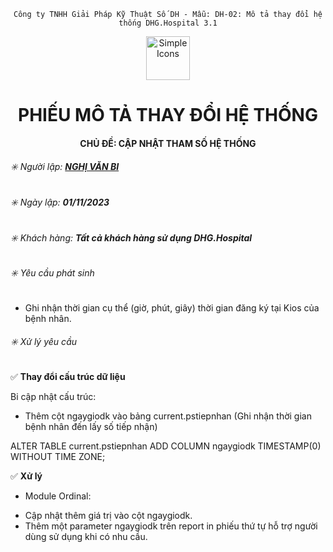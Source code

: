 
<div align="center">

`Công ty TNHH Giải Pháp Kỹ Thuật Số DH - Mẫu: DH-02: Mô tả thay đổi hệ thống DHG.Hospital 3.1`

</div>

<div align="center">
  <img src="https://raw.githubusercontent.com/dh-hos/dhg.hospitalprinter/main/Deploy_Tools/Logo.ico" alt="Simple Icons" width=70>
  <h1>PHIẾU MÔ TẢ THAY ĐỔI HỆ THỐNG</h1>  
</div>
<div align="center">

#### CHỦ ĐỀ: CẬP NHẬT THAM SỐ HỆ THỐNG

</div>

###### :eight_spoked_asterisk: Người lập: [**NGHỊ VĂN BI**](https://github.com/ongtrieuhau)

###### :eight_spoked_asterisk: Ngày lập: **01/11/2023**

###### :eight_spoked_asterisk: Khách hàng: **Tất cả khách hàng sử dụng DHG.Hospital**

###### :eight_spoked_asterisk: Yêu cầu phát sinh

- Ghi nhận thời gian cụ thể (giờ, phút, giây) thời gian đăng ký tại Kios của bệnh nhân.

###### :eight_spoked_asterisk: Xử lý yêu cầu

:white_check_mark: **Thay đổi cấu trúc dữ liệu**

Bi cập nhật cấu trúc:
- Thêm cột ngaygiodk vào bảng current.pstiepnhan (Ghi nhận thời gian bệnh nhân đến lấy số tiếp nhận)

ALTER TABLE current.pstiepnhan
  ADD COLUMN ngaygiodk TIMESTAMP(0) WITHOUT TIME ZONE;
  
:white_check_mark: **Xử lý**
+ Module Ordinal:
 - Cập nhật thêm giá trị vào cột ngaygiodk.
 - Thêm một parameter ngaygiodk trên report in phiếu thứ tự hỗ trợ người dùng sử dụng khi có nhu cầu.
  


